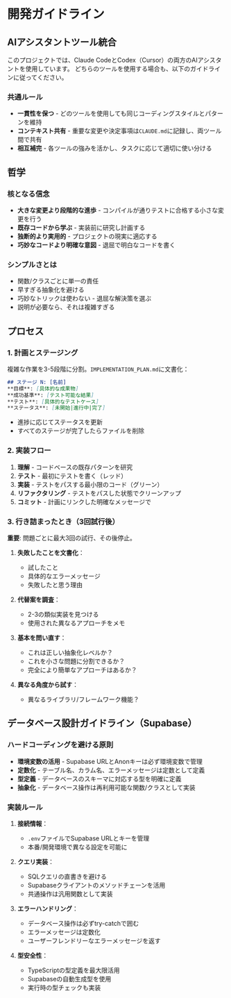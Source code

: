 # 開発ガイドライン

## AIアシスタントツール統合
このプロジェクトでは、Claude CodeとCodex（Cursor）の両方のAIアシスタントを使用しています。
どちらのツールを使用する場合も、以下のガイドラインに従ってください。

### 共通ルール
- **一貫性を保つ** - どのツールを使用しても同じコーディングスタイルとパターンを維持
- **コンテキスト共有** - 重要な変更や決定事項は`CLAUDE.md`に記録し、両ツール間で共有
- **相互補完** - 各ツールの強みを活かし、タスクに応じて適切に使い分ける

## 哲学

### 核となる信念
- **大きな変更より段階的な進歩** - コンパイルが通りテストに合格する小さな変更を行う
- **既存コードから学ぶ** - 実装前に研究し計画する
- **独断的より実用的** - プロジェクトの現実に適応する
- **巧妙なコードより明確な意図** - 退屈で明白なコードを書く

### シンプルさとは
- 関数/クラスごとに単一の責任
- 早すぎる抽象化を避ける
- 巧妙なトリックは使わない - 退屈な解決策を選ぶ
- 説明が必要なら、それは複雑すぎる

## プロセス

### 1. 計画とステージング
複雑な作業を3-5段階に分割。`IMPLEMENTATION_PLAN.md`に文書化：

```md
## ステージ N: [名前]
**目標**: [具体的な成果物]
**成功基準**: [テスト可能な結果]
**テスト**: [具体的なテストケース]
**ステータス**: [未開始|進行中|完了]
```

- 進捗に応じてステータスを更新
- すべてのステージが完了したらファイルを削除

### 2. 実装フロー
1. **理解** - コードベースの既存パターンを研究
2. **テスト** - 最初にテストを書く（レッド）
3. **実装** - テストをパスする最小限のコード（グリーン）
4. **リファクタリング** - テストをパスした状態でクリーンアップ
5. **コミット** - 計画にリンクした明確なメッセージで

### 3. 行き詰まったとき（3回試行後）
**重要**: 問題ごとに最大3回の試行、その後停止。

1. **失敗したことを文書化**：
   - 試したこと
   - 具体的なエラーメッセージ
   - 失敗したと思う理由

2. **代替案を調査**：
   - 2-3の類似実装を見つける
   - 使用された異なるアプローチをメモ

3. **基本を問い直す**：
   - これは正しい抽象化レベルか？
   - これを小さな問題に分割できるか？
   - 完全により簡単なアプローチはあるか？

4. **異なる角度から試す**：
   - 異なるライブラリ/フレームワーク機能？

## データベース設計ガイドライン（Supabase）

### ハードコーディングを避ける原則
- **環境変数の活用** - Supabase URLとAnonキーは必ず環境変数で管理
- **定数化** - テーブル名、カラム名、エラーメッセージは定数として定義
- **型定義** - データベースのスキーマに対応する型を明確に定義
- **抽象化** - データベース操作は再利用可能な関数/クラスとして実装

### 実装ルール
1. **接続情報**：
   - `.env`ファイルでSupabase URLとキーを管理
   - 本番/開発環境で異なる設定を可能に

2. **クエリ実装**：
   - SQLクエリの直書きを避ける
   - Supabaseクライアントのメソッドチェーンを活用
   - 共通操作は汎用関数として実装

3. **エラーハンドリング**：
   - データベース操作は必ずtry-catchで囲む
   - エラーメッセージは定数化
   - ユーザーフレンドリーなエラーメッセージを返す

4. **型安全性**：
   - TypeScriptの型定義を最大限活用
   - Supabaseの自動生成型を使用
   - 実行時の型チェックも実装